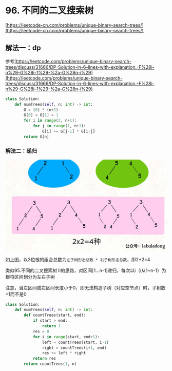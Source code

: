 # 96. 不同的二叉搜索树

[https://leetcode-cn.com/problems/unique-binary-search-trees/](https://leetcode-cn.com/problems/unique-binary-search-trees/)

## 解法一：dp

参考[https://leetcode.com/problems/unique-binary-search-trees/discuss/31666/DP-Solution-in-6-lines-with-explanation.-F%28i-n%29-G%28i-1%29-%2a-G%28n-i%29](https://leetcode.com/problems/unique-binary-search-trees/discuss/31666/DP-Solution-in-6-lines-with-explanation.-F%28i-n%29-G%28i-1%29-%2a-G%28n-i%29)

```python
class Solution:
    def numTrees(self, n: int) -> int:
        G = [0] * (n+1)
        G[0] = G[1] = 1
        for i in range(2, n+1):
            for j in range(1, n+1):
                G[i] += G[j-1] * G[i-j]
        return G[n]
```



### 解法二：递归



![](../\images\96_1.webp)

如上图，以3位根的组合总数为`左子树形态总数 * 右子树形态总数`，即2*2=4

类似95.不同的二叉搜索树 II的思路，对区间[1...n-1]递归，每次以i（i从1~n-1）为根将区间划分为左右子树

注意，当左区间或右区间长度小于0，即无法构造子树（对应空节点）时，子树数=1而不是0

```python
class Solution:
    def numTrees(self, n: int) -> int:
        def countTrees(start, end):
            if start > end:
                return 1
            res = 0
            for i in range(start, end+1):
                left = countTrees(start, i-1)
                right = countTrees(i+1, end)
                res += left * right
            return res
        return countTrees(1, n)
```

